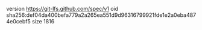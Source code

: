 version https://git-lfs.github.com/spec/v1
oid sha256:def04da400befa779a2a265ea551d9d96316799921fde1e2a0eba4874e0cebf5
size 1816

